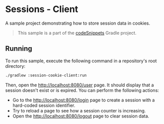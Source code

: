 # Sessions - Client
A sample project demonstrating how to store session data in cookies.
> This sample is a part of the [codeSnippets](../../README.md) Gradle project.

## Running
To run this sample, execute the following command in a repository's root directory:
```bash
./gradlew :session-cookie-client:run
```

Then, open the [http://localhost:8080/user](http://localhost:8080/user) page. It should display that a session doesn't exist or is expired. You can perform the following actions:
* Go to the [http://localhost:8080/login](http://localhost:8080/login) page to create a session with a hard-coded session identifier.
* Try to reload a page to see how a session counter is increasing.
* Open the [http://localhost:8080/logout](http://localhost:8080/logout) page to clear session data.